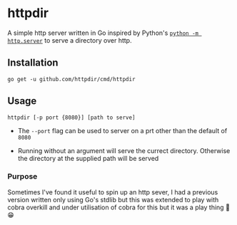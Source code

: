 # httpdir

A simple http server written in Go inspired by Python's [`python -m http.server`](https://docs.python.org/3/library/http.server.html) to serve a directory over http. 

## Installation
```
go get -u github.com/httpdir/cmd/httpdir
```

## Usage
```
httpdir [-p port {8080}] [path to serve]
```

- The `--port` flag can be used to server on a prt other than the default of `8080`

- Running without an argument will serve the currect directory. Otherwise the directory at the supplied path will be served


### Purpose
Sometimes I've found it useful to spin up an http sever, I had a previous version written only using Go's stdlib but this was extended to play with cobra overkill and under utilisation of cobra for this but it was a play thing :shrug: :grin: